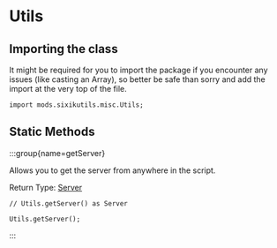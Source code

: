 # Utils

## Importing the class

It might be required for you to import the package if you encounter any issues (like casting an Array), so better be safe than sorry and add the import at the very top of the file.
```zenscript
import mods.sixikutils.misc.Utils;
```


## Static Methods

:::group{name=getServer}

Allows you to get the server from anywhere in the script.

Return Type: [Server](/vanilla/api/game/Server)

```zenscript
// Utils.getServer() as Server

Utils.getServer();
```

:::

